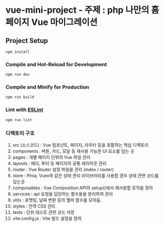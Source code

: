 # vue-mini-project - 주제 : php 나만의 홈페이지 Vue 마이그레이션
## Project Setup

```sh
npm install
```

### Compile and Hot-Reload for Development

```sh
npm run dev
```

### Compile and Minify for Production

```sh
npm run build
```

### Lint with [ESLint](https://eslint.org/)

```sh
npm run lint
```

### 디렉토리 구조
1. src (소스코드) : Vue 컴포넌트, 페이지, 라우터 등을 포함하는 핵심 디렉토리
2. components : 버튼, 카드, 모달 등 재사용 가능한 UI 요소를 담는 곳
3. pages : 개별 페이지 단위의 Vue 파일 관리
4. layouts : 헤더, 푸터 등 페이지의 공통 레이아웃 관리
5. router : Vue Router 설정 파일을 관리 (index / router)
6. store : Pinia, Vuex와 같은 상태 관리 라이브러리를 사용할 경우 상태 관련 코드를 담는곳
7. composables : Vue Composition API의 setup()에서 재사용할 로직을 정의
8. services :  api 요청을 담당하는 함수들을 분리하여 관리
9. utils : 포맷팅, 날짜 변환 등의 헬퍼 함수를 모아둠.
10. styles : 전역 CSS 관리
11. tests : 단위 테스트 관련 코드 저장
12. vite.config.js : Vite 빌드 설정을 정의 
